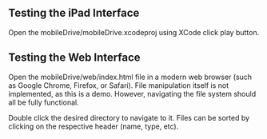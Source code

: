 ## Testing the iPad Interface ##
Open the mobileDrive/mobileDrive.xcodeproj using XCode click play button.


## Testing the Web Interface ##
Open the mobileDrive/web/index.html file in a modern web browser (such as
Google Chrome, Firefox, or Safari). File manipulation itself is not
implemented, as this is a demo. However, navigating the file system should all
be fully functional.

Double click the desired directory to navigate to it. Files can be sorted by
clicking on the respective header (name, type, etc).
